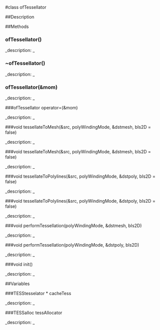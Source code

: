 #class ofTessellator


##Description












##Methods



### ofTessellator()

<!--

_syntax: ofTessellator()_

_name: ofTessellator_

_returns: _

_returns_description: _

_parameters: _

_access: public_

_version_started: 007_

_version_deprecated: _

_summary: _

_constant: False_

_static: no_

_visible: True_

_advanced: False_



-->

_description: _














### ~ofTessellator()

<!--

_syntax: ~ofTessellator()_

_name: ~ofTessellator_

_returns: _

_returns_description: _

_parameters: _

_access: public_

_version_started: 007_

_version_deprecated: _

_summary: _

_constant: False_

_static: no_

_visible: True_

_advanced: False_



-->

_description: _














### ofTessellator(&mom)

<!--

_syntax: ofTessellator(&mom)_

_name: ofTessellator_

_returns: _

_returns_description: _

_parameters: const ofTessellator &mom_

_access: public_

_version_started: 007_

_version_deprecated: _

_summary: _

_constant: False_

_static: no_

_visible: True_

_advanced: False_



-->

_description: _














###ofTessellator operator=(&mom)

<!--

_syntax: operator=(&mom)_

_name: operator=_

_returns: ofTessellator_

_returns_description: _

_parameters: const ofTessellator &mom_

_access: public_

_version_started: 007_

_version_deprecated: _

_summary: _

_constant: False_

_static: no_

_visible: True_

_advanced: False_



-->

_description: _














###void tessellateToMesh(&src, polyWindingMode, &dstmesh, bIs2D = false)

<!--

_syntax: tessellateToMesh(&src, polyWindingMode, &dstmesh, bIs2D = false)_

_name: tessellateToMesh_

_returns: void_

_returns_description: _

_parameters: const vector< ofPolyline > &src, ofPolyWindingMode polyWindingMode, ofMesh &dstmesh, bool bIs2D=false_

_access: public_

_version_started: 007_

_version_deprecated: _

_summary: _

_constant: False_

_static: no_

_visible: True_

_advanced: False_



-->

_description: _














###void tessellateToMesh(&src, polyWindingMode, &dstmesh, bIs2D = false)

<!--

_syntax: tessellateToMesh(&src, polyWindingMode, &dstmesh, bIs2D = false)_

_name: tessellateToMesh_

_returns: void_

_returns_description: _

_parameters: const ofPolyline &src, ofPolyWindingMode polyWindingMode, ofMesh &dstmesh, bool bIs2D=false_

_access: public_

_version_started: 007_

_version_deprecated: _

_summary: _

_constant: False_

_static: no_

_visible: True_

_advanced: False_



-->

_description: _














###void tessellateToPolylines(&src, polyWindingMode, &dstpoly, bIs2D = false)

<!--

_syntax: tessellateToPolylines(&src, polyWindingMode, &dstpoly, bIs2D = false)_

_name: tessellateToPolylines_

_returns: void_

_returns_description: _

_parameters: const vector< ofPolyline > &src, ofPolyWindingMode polyWindingMode, vector< ofPolyline > &dstpoly, bool bIs2D=false_

_access: public_

_version_started: 007_

_version_deprecated: _

_summary: _

_constant: False_

_static: no_

_visible: True_

_advanced: False_



-->

_description: _














###void tessellateToPolylines(&src, polyWindingMode, &dstpoly, bIs2D = false)

<!--

_syntax: tessellateToPolylines(&src, polyWindingMode, &dstpoly, bIs2D = false)_

_name: tessellateToPolylines_

_returns: void_

_returns_description: _

_parameters: const ofPolyline &src, ofPolyWindingMode polyWindingMode, vector< ofPolyline > &dstpoly, bool bIs2D=false_

_access: public_

_version_started: 007_

_version_deprecated: _

_summary: _

_constant: False_

_static: no_

_visible: True_

_advanced: False_



-->

_description: _














###void performTessellation(polyWindingMode, &dstmesh, bIs2D)

<!--

_syntax: performTessellation(polyWindingMode, &dstmesh, bIs2D)_

_name: performTessellation_

_returns: void_

_returns_description: _

_parameters: ofPolyWindingMode polyWindingMode, ofMesh &dstmesh, bool bIs2D_

_access: private_

_version_started: 007_

_version_deprecated: _

_summary: _

_constant: False_

_static: no_

_visible: True_

_advanced: False_



-->

_description: _














###void performTessellation(polyWindingMode, &dstpoly, bIs2D)

<!--

_syntax: performTessellation(polyWindingMode, &dstpoly, bIs2D)_

_name: performTessellation_

_returns: void_

_returns_description: _

_parameters: ofPolyWindingMode polyWindingMode, vector< ofPolyline > &dstpoly, bool bIs2D_

_access: private_

_version_started: 007_

_version_deprecated: _

_summary: _

_constant: False_

_static: no_

_visible: True_

_advanced: False_



-->

_description: _














###void init()

<!--

_syntax: init()_

_name: init_

_returns: void_

_returns_description: _

_parameters: _

_access: private_

_version_started: 007_

_version_deprecated: _

_summary: _

_constant: False_

_static: no_

_visible: True_

_advanced: False_



-->

_description: _














##Variables



###TESStesselator * cacheTess

<!--

_name: cacheTess_

_type: TESStesselator *_

_access: private_

_version_started: 007_

_version_deprecated: _

_summary: _

_visible: True_

_constant: True_

_advanced: False_



-->

_description: _














###TESSalloc tessAllocator

<!--

_name: tessAllocator_

_type: TESSalloc_

_access: private_

_version_started: 007_

_version_deprecated: _

_summary: _

_visible: True_

_constant: True_

_advanced: False_



-->

_description: _














